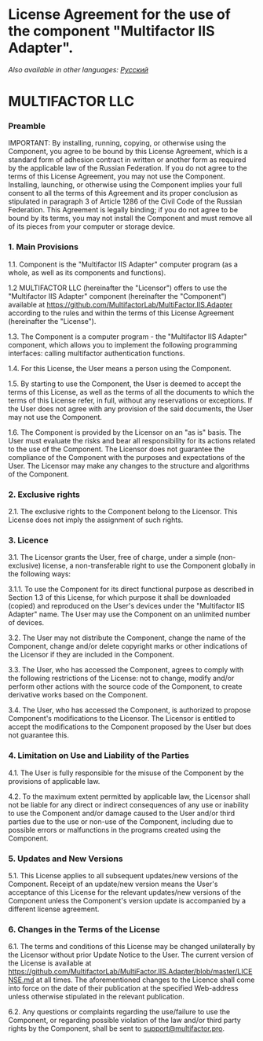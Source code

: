 # License Agreement for the use of the component "Multifactor IIS Adapter".

_Also available in other languages: [Русский](LICENSE.ru.md)_

# MULTIFACTOR LLC

### Preamble

IMPORTANT: By installing, running, copying, or otherwise using the Component, you agree to be bound by this License Agreement, which is a standard form of adhesion contract in written or another form as required by the applicable law of the Russian Federation. If you do not agree to the terms of this License Agreement, you may not use the Component. Installing, launching, or otherwise using the Component implies your full consent to all the terms of this Agreement and its proper conclusion as stipulated in paragraph 3 of Article 1286 of the Civil Code of the Russian Federation. This Agreement is legally binding; if you do not agree to be bound by its terms, you may not install the Component and must remove all of its pieces from your computer or storage device.

### 1. Main Provisions

1.1. Component is the "Multifactor IIS Adapter" computer program (as a whole, as well as its components and functions).

1.2 MULTIFACTOR LLC (hereinafter the "Licensor") offers to use the "Multifactor IIS Adapter" component (hereinafter the "Component") available at https://github.com/MultifactorLab/MultiFactor.IIS.Adapter according to the rules and within the terms of this License Agreement (hereinafter the "License").

1.3. The Component is a computer program - the "Multifactor IIS Adapter" component, which allows you to implement the following programming interfaces: calling multifactor authentication functions.

1.4. For this License, the User means a person using the Component.

1.5. By starting to use the Component, the User is deemed to accept the terms of this License, as well as the terms of all the documents to which the terms of this License refer, in full, without any reservations or exceptions. If the User does not agree with any provision of the said documents, the User may not use the Component.

1.6. The Component is provided by the Licensor on an "as is" basis. The User must evaluate the risks and bear all responsibility for its actions related to the use of the Component. The Licensor does not guarantee the compliance of the Component with the purposes and expectations of the User. The Licensor may make any changes to the structure and algorithms of the Component.

### 2. Exclusive rights

2.1. The exclusive rights to the Component belong to the Licensor. This License does not imply the assignment of such rights.

### 3. Licence

3.1. The Licensor grants the User, free of charge, under a simple (non-exclusive) license, a non-transferable right to use the Component globally in the following ways:

3.1.1. To use the Component for its direct functional purpose as described in Section 1.3 of this License, for which purpose it shall be downloaded (copied) and reproduced on the User's devices under the "Multifactor IIS Adapter" name. The User may use the Component on an unlimited number of devices.

3.2. The User may not distribute the Component, change the name of the Component, change and/or delete copyright marks or other indications of the Licensor if they are included in the Component.

3.3. The User, who has accessed the Component, agrees to comply with the following restrictions of the License: not to change, modify and/or perform other actions with the source code of the Component, to create derivative works based on the Component.

3.4. The User, who has accessed the Component, is authorized to propose Component's modifications to the Licensor. The Licensor is entitled to accept the modifications to the Component proposed by the User but does not guarantee this.

### 4. Limitation on Use and Liability of the Parties

4.1. The User is fully responsible for the misuse of the Component by the provisions of applicable law.

4.2. To the maximum extent permitted by applicable law, the Licensor shall not be liable for any direct or indirect consequences of any use or inability to use the Component and/or damage caused to the User and/or third parties due to the use or non-use of the Component, including due to possible errors or malfunctions in the programs created using the Component.

### 5. Updates and New Versions

5.1. This License applies to all subsequent updates/new versions of the Component. Receipt of an update/new version means the User's acceptance of this License for the relevant updates/new versions of the Component unless the Component's version update is accompanied by a different license agreement.

### 6. Changes in the Terms of the License

6.1. The terms and conditions of this License may be changed unilaterally by the Licensor without prior Update Notice to the User. The current version of the License is available at https://github.com/MultifactorLab/MultiFactor.IIS.Adapter/blob/master/LICENSE.md at all times.
The aforementioned changes to the Licence shall come into force on the date of their publication at the specified Web-address unless otherwise stipulated in the relevant publication.

6.2. Any questions or complaints regarding the use/failure to use the Component, or regarding possible violation of the law and/or third party rights by the Component, shall be sent to support@multifactor.pro.